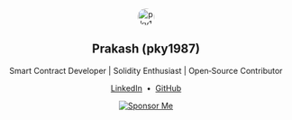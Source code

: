 <div align="center">

<!-- Avatar -->
<img src="https://avatars.githubusercontent.com/u/153809302?v=4" align="start" alt="pky1987 avatar" width="30" style="border-radius: 50%;" />

<!-- Name and tagline -->
<h2>Prakash (pky1987)</h2>
<p>Smart Contract Developer | Solidity Enthusiast | Open‑Source Contributor</p>

<!-- Website or Discord -->
<p>
  <a href="https://linkedin.com/in/prakash-yadav-705775374?utm_source=share_via&utm_content=profile" target="_blank">LinkedIn</a> &nbsp;•&nbsp;
  <a href="https://github.com/pky1987" target="_blank">GitHub</a>
</p>

<!-- Sponsor badge -->
<p>
  <a href="https://github.com/sponsors/pky1987" target="_blank">
    <img src="https://img.shields.io/badge/Sponsor‑on‑GitHub-ff69b4?style=for-the-badge&logo=github" alt="Sponsor Me" />
  </a>
</p>

</div>
